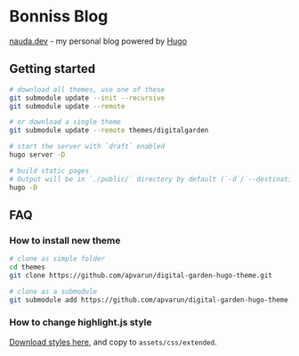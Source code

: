 # Bonniss Blog

[nauda.dev](https://nauda.dev) - my personal blog powered by [Hugo](https://gohugo.io/getting-started/quick-start/)

## Getting started

```zsh
# download all themes, use one of these
git submodule update --init --recursive
git submodule update --remote

# or download a single theme
git submodule update --remote themes/digitalgarden

# start the server with `draft` enabled
hugo server -D

# build static pages
# Output will be in `./public/` directory by default (`-d`/`--destination` flag to change it, or set `publishdir` in the config file)
hugo -D
```

## FAQ

### How to install new theme

```bash
# clone as simple folder
cd themes
git clone https://github.com/apvarun/digital-garden-hugo-theme.git

# clone as a submodule
git submodule add https://github.com/apvarun/digital-garden-hugo-theme.git themes/digitalgarden
```

### How to change highlight.js style

[Download styles here](https://github.com/highlightjs/highlight.js/tree/main/src/styles), and copy to `assets/css/extended`.
